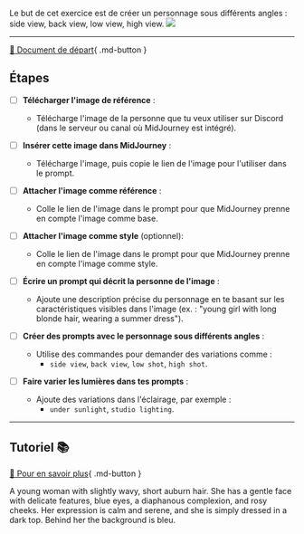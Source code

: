 <style>.md-footer{display:none;}</style>
Le but de cet exercice est de créer un personnage sous différents angles : side view, back view, low view, high view. 
<img src="../assets/image/02_rosie.png">
***

[📁 Document de départ](../assets/image/02_rosie.png){ .md-button }   <br>

## Étapes
- [ ] **Télécharger l'image de référence** :
   - Télécharge l'image de la personne que tu veux utiliser sur Discord (dans le serveur ou canal où MidJourney est intégré).

- [ ] **Insérer cette image dans MidJourney** :
   - Télécharge l'image, puis copie le lien de l'image pour l'utiliser dans le prompt.

- [ ] **Attacher l'image comme référence** :
   - Colle le lien de l'image dans le prompt pour que MidJourney prenne en compte l'image comme base.

- [ ] **Attacher l'image comme style** (optionnel):
   - Colle le lien de l'image dans le prompt pour que MidJourney prenne en compte l'image comme style.

- [ ] **Écrire un prompt qui décrit la personne de l'image** :
   - Ajoute une description précise du personnage en te basant sur les caractéristiques visibles dans l'image (ex. : "young girl with long blonde hair, wearing a summer dress").

- [ ] **Créer des prompts avec le personnage sous différents angles** :
   - Utilise des commandes pour demander des variations comme :
     - `side view`, `back view`, `low shot`, `high shot`.

- [ ] **Faire varier les lumières dans tes prompts** :
   - Ajoute des variations dans l'éclairage, par exemple :
     - `under sunlight`, `studio lighting`.

    
***

## Tutoriel 📚

[📖 Pour en savoir plus](https://cmontmorency365-my.sharepoint.com/:v:/g/personal/flpilote_cmontmorency_qc_ca/EZwnDl9Wwe9GsCbtAYRbas8B9Ho2tVB0m_eGaWyx1-GRBA?nav=eyJyZWZlcnJhbEluZm8iOnsicmVmZXJyYWxBcHAiOiJPbmVEcml2ZUZvckJ1c2luZXNzIiwicmVmZXJyYWxBcHBQbGF0Zm9ybSI6IldlYiIsInJlZmVycmFsTW9kZSI6InZpZXciLCJyZWZlcnJhbFZpZXciOiJNeUZpbGVzTGlua0NvcHkifX0&e=grtPVC){ .md-button }   <br>








A young woman with slightly wavy, short auburn hair. She has a gentle face with delicate features, blue eyes, a diaphanous complexion, and rosy cheeks. Her expression is calm and serene, and she is simply dressed in a dark top. Behind her the background is bleu. 
